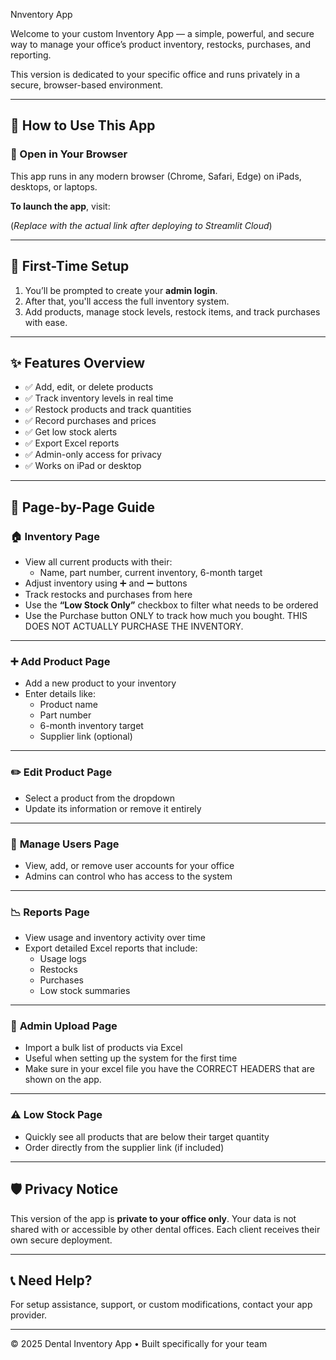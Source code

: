 Nnventory App

Welcome to your custom Inventory App — a simple, powerful, and secure way to manage your office’s product inventory, restocks, purchases, and reporting.

This version is dedicated to your specific office and runs privately in a secure, browser-based environment.

---

## 🚀 How to Use This App

### 📱 Open in Your Browser

This app runs in any modern browser (Chrome, Safari, Edge) on iPads, desktops, or laptops.

**To launch the app**, visit:


(*Replace with the actual link after deploying to Streamlit Cloud*)


---

## 🔐 First-Time Setup

1. You’ll be prompted to create your **admin login**.
2. After that, you'll access the full inventory system.
3. Add products, manage stock levels, restock items, and track purchases with ease.

---

## ✨ Features Overview

- ✅ Add, edit, or delete products
- ✅ Track inventory levels in real time
- ✅ Restock products and track quantities
- ✅ Record purchases and prices
- ✅ Get low stock alerts
- ✅ Export Excel reports
- ✅ Admin-only access for privacy
- ✅ Works on iPad or desktop

---

## 📄 Page-by-Page Guide

### 🏠 **Inventory Page**
- View all current products with their:
  - Name, part number, current inventory, 6-month target
- Adjust inventory using ➕ and ➖ buttons
- Track restocks and purchases from here
- Use the **“Low Stock Only”** checkbox to filter what needs to be ordered
- Use the Purchase button ONLY to track how much you bought. THIS DOES NOT ACTUALLY
	PURCHASE THE INVENTORY.

---

### ➕ **Add Product Page**
- Add a new product to your inventory
- Enter details like:
  - Product name
  - Part number
  - 6-month inventory target
  - Supplier link (optional)

---

### ✏️ **Edit Product Page**
- Select a product from the dropdown
- Update its information or remove it entirely

---

### 👤 **Manage Users Page**
- View, add, or remove user accounts for your office
- Admins can control who has access to the system

---

### 📉 **Reports Page**
- View usage and inventory activity over time
- Export detailed Excel reports that include:
  - Usage logs
  - Restocks
  - Purchases
  - Low stock summaries

---

### 📁 **Admin Upload Page**
- Import a bulk list of products via Excel
- Useful when setting up the system for the first time
- Make sure in your excel file you have the CORRECT HEADERS that are shown on the app.

---

### ⚠️ **Low Stock Page**
- Quickly see all products that are below their target quantity
- Order directly from the supplier link (if included)

---

## 🛡️ Privacy Notice

This version of the app is **private to your office only**. Your data is not shared with or accessible by other dental offices. Each client receives their own secure deployment.

---

## 📞 Need Help?

For setup assistance, support, or custom modifications, contact your app provider.

---

© 2025 Dental Inventory App • Built specifically for your team
